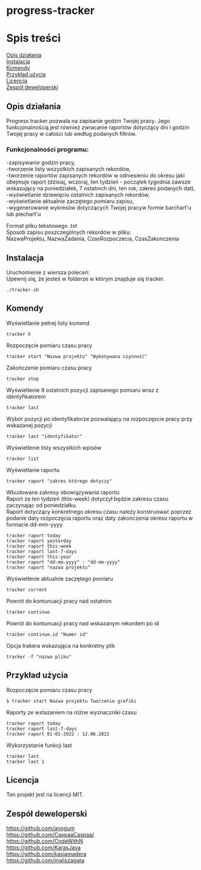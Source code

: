 # progress-tracker

# Spis treści
[Opis działania](#opis-dzialania)  
[Instalacja](#instalacja)  
[Komendy](#komendy)  
[Przykład użycia](#przyklad-uzycia)  
[Licencja](#licencja)  
[Zespół deweloperski](#zespol-deweloperski)  

## Opis działania
Progress tracker pozwala na zapisanie godzin Twojej pracy. Jego funkcjonalnością jest również zwracanie raportów dotyczący dni i godzin Twojej pracy w całości lub według podanych filtrów. 

### Funkcjonalności programu:  
-zapisywanie godzin pracy,  
-tworzenie listy wszystkich zapisanych rekordów,  
-tworzenie raportów zapisanych rekordów w odniesieniu do okresu jaki obejmuje raport (dzisiaj, wczoraj, ten tydzień - początek tygodnia zawsze wskazujący na poniedziałek, 7 ostatnich dni, ten rok, zakres podanych dat),  
-wyświetlanie dziewięciu ostatnich zapisanych rekordów,  
-wyświetlanie aktualnie zaczętego pomiaru zapisu,  
-wygenerowanie wykresów dotyczących Twojej pracyw formie barchart'u lub piechart'u  

Format pliku tekstowego .txt   
Sposób zapisu poszczególnych rekordów w pliku:  
NazwaProjektu, NazwaZadania, CzasRozpoczecia, CzasZakonczenia

## Instalacja
Uruchomienie z wiersza poleceń:   
Upewnij się, że jesteś w folderze w którym znajduje się tracker.
```
./tracker.sh
```

## Komendy
Wyświetlanie pełnej listy komend
```
tracker h
```
Rozpoczęcie pomiaru czasu pracy
```
tracker start "Nazwa projektu" "Wykonywana czynność" 
```
Zakończenie pomiaru czasu pracy
```
tracker stop
```
Wyświetlenie 9 ostatnich pozycji zapisanego pomiaru wraz z identyfikatorem
```
tracker last 
```
Wybór pozycji po identyfikatorze pozwalający na rozpoczęscie pracy przy wskazanej pozycji
```
tracker last "identyfikator"
```
Wyświetlenie listy wszystkich wpisów
```
tracker list 
```
Wyświetlanie raportu
```
tracker raport "zakres którego dotyczy"
```
Wbudowane zakresy obowiązywania raportu:  
Raport za ten tydzień (this-week) dotyczył będzie zakresu czasu zaczynając od poniedziałku.  
Raport dotyczący konkretnego okresu czasu należy konstruować poprzez podanie daty rozpoczęcia raportu oraz daty zakończenia okresu raportu w formacie dd-mm-yyyy  
```
tracker raport today  
tracker raport yesterday
tracker raport this-week
tracker raport last-7-days
tracker raport this-year
tracker raport "dd-mm-yyyy" : "dd-mm-yyyy"
tracker raport "nazwa projektu"
```
Wyświetlenie aktualnie zaczętego pomiaru
```
tracker current
```
Powrót do kontunuacji pracy nad ostatnim 
```
tracker continue
```
Powrót do kontunuacji pracy nad wskazanym rekordem po id 
```
tracker continue.id "Numer id"
```
Opcja trakera wskazująca na konkretny plik
```
tracker -f "nazwa pliku"
```

## Przykład użycia

Rozpoczęcie pomiaru czasu pracy
```
$ tracker start Nazwa projektu Tworzenie grafiki

```
Raporty ze wstazaniem na różne wyznaczniki czasu
```
tracker raport today
tracker raport last-7-days
tracker raport 01-01-2022 : 12.06.2022 
```
Wykorzystanie funkcji last
```
tracker last
tracker last 1
```

## Licencja
Ten projekt jest na licencji MIT.

## Zespół deweloperski
https://github.com/anngum  
https://github.com/CaspaaCaspaa/  
https://github.com/CodeWithN  
https://github.com/KarasJava  
https://github.com/kasiamadera  
https://github.com/maliszagata  
